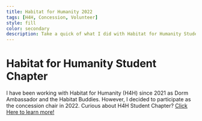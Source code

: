```yaml
---
title: Habitat for Humanity 2022
tags: [H4H, Concession, Volunteer]
style: fill
color: secondary
description: Take a quick of what I did with Habitat for Humanity Student Chapter in 2022.
---
```


# Habitat for Humanity Student Chapter
I have been working with Habitat for Humanity (H4H) since 2021 as Dorm Ambassador and the Habitat Buddies. However, I decided to participate as the concession chair in 2022.
Curious about H4H Student Chapter? [Click Here to learn more!](https://uiuchfh.wixsite.com/uiuchabitat)
